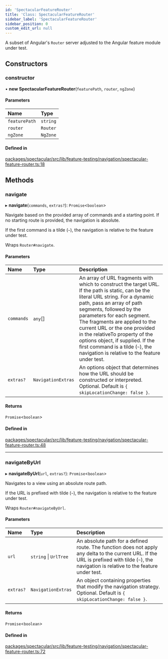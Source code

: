 ```yaml
---
id: 'SpectacularFeatureRouter'
title: 'Class: SpectacularFeatureRouter'
sidebar_label: 'SpectacularFeatureRouter'
sidebar_position: 0
custom_edit_url: null
---
```


A subset of Angular's `Router` server adjusted to the Angular feature module under test.

## Constructors

### constructor

• **new SpectacularFeatureRouter**(`featurePath`, `router`, `ngZone`)

#### Parameters

| Name          | Type     |
| :------------ | :------- |
| `featurePath` | `string` |
| `router`      | `Router` |
| `ngZone`      | `NgZone` |

#### Defined in

[packages/spectacular/src/lib/feature-testing/navigation/spectacular-feature-router.ts:18](https://github.com/ngworker/ngworker/blob/c91c5ac/packages/spectacular/src/lib/feature-testing/navigation/spectacular-feature-router.ts#L18)

## Methods

### navigate

▸ **navigate**(`commands`, `extras?`): `Promise`\<`boolean`\>

Navigate based on the provided array of commands and a starting point. If no starting route is provided, the navigation is absolute.

If the first command is a tilde (`~`), the navigation is relative to the feature under test.

Wraps `Router#navigate`.

#### Parameters

| Name | Type | Description |
| :-- | :-- | :-- |
| `commands` | `any`[] | An array of URL fragments with which to construct the target URL. If the path is static, can be the literal URL string. For a dynamic path, pass an array of path segments, followed by the parameters for each segment. The fragments are applied to the current URL or the one provided in the relativeTo property of the options object, if supplied. If the first command is a tilde (`~`), the navigation is relative to the feature under test. |
| `extras?` | `NavigationExtras` | An options object that determines how the URL should be constructed or interpreted. Optional. Default is `{ skipLocationChange: false }`. |

#### Returns

`Promise`\<`boolean`\>

#### Defined in

[packages/spectacular/src/lib/feature-testing/navigation/spectacular-feature-router.ts:48](https://github.com/ngworker/ngworker/blob/c91c5ac/packages/spectacular/src/lib/feature-testing/navigation/spectacular-feature-router.ts#L48)

---

### navigateByUrl

▸ **navigateByUrl**(`url`, `extras?`): `Promise`\<`boolean`\>

Navigates to a view using an absolute route path.

If the URL is prefixed with tilde (`~`), the navigation is relative to the feature under test.

Wraps `Router#navigateByUrl`.

#### Parameters

| Name | Type | Description |
| :-- | :-- | :-- |
| `url` | `string` \| `UrlTree` | An absolute path for a defined route. The function does not apply any delta to the current URL. If the URL is prefixed with tilde (`~`), the navigation is relative to the feature under test. |
| `extras?` | `NavigationExtras` | An object containing properties that modify the navigation strategy. Optional. Default is `{ skipLocationChange: false }`. |

#### Returns

`Promise`\<`boolean`\>

#### Defined in

[packages/spectacular/src/lib/feature-testing/navigation/spectacular-feature-router.ts:72](https://github.com/ngworker/ngworker/blob/c91c5ac/packages/spectacular/src/lib/feature-testing/navigation/spectacular-feature-router.ts#L72)
